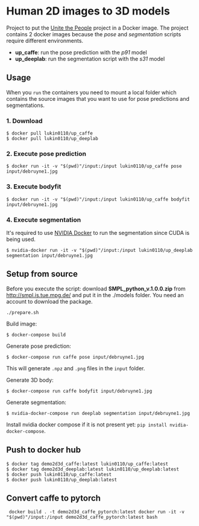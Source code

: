# Human 2D images to 3D models

Project to put the [Unite the People](http://files.is.tuebingen.mpg.de/classner/up/)
project in a Docker image. The project contains 2 docker images because the
*pose* and *segmentation* scripts require different environments.

* **up_caffe**: run the pose prediction with the *p91* model
* **up_deeplab**: run the segmentation script with the *s31* model

## Usage

When you `run` the containers you need to mount a local folder which contains
the source images that you want to use for pose predictions and segmentations.

### 1. Download

```
$ docker pull lukin0110/up_caffe
$ docker pull lukin0110/up_deeplab
```
### 2. Execute pose prediction

```
$ docker run -it -v "$(pwd)"/input:/input lukin0110/up_caffe pose input/debruyne1.jpg
```

### 3. Execute bodyfit

```
$ docker run -it -v "$(pwd)"/input:/input lukin0110/up_caffe bodyfit input/debruyne1.jpg
```

### 4. Execute segmentation

It's required to use [NVIDIA Docker](https://github.com/NVIDIA/nvidia-docker) to
run the segmentation since CUDA is being used.

```
$ nvidia-docker run -it -v "$(pwd)"/input:/input lukin0110/up_deeplab segmentation input/debruyne1.jpg
```

## Setup from source

Before you execute the script: download **SMPL_python_v.1.0.0.zip**
from http://smpl.is.tue.mpg.de/ and put it in the ./models folder. You need an
account to download the package.

```
./prepare.sh
```

Build image:
```
$ docker-compose build
```

Generate pose prediction:
```
$ docker-compose run caffe pose input/debruyne1.jpg
```

This will generate `.npz` and `.png` files in the `input` folder.

Generate 3D body:
```
$ docker-compose run caffe bodyfit input/debruyne1.jpg
```

Generate segmentation:
```
$ nvidia-docker-compose run deeplab segmentation input/debruyne1.jpg
```

Install nvidia docker compose if it is not present yet: `pip install nvidia-docker-compose`.

## Push to docker hub

```
$ docker tag demo2d3d_caffe:latest lukin0110/up_caffe:latest
$ docker tag demo2d3d_deeplab:latest lukin0110/up_deeplab:latest
$ docker push lukin0110/up_caffe:latest
$ docker push lukin0110/up_deeplab:latest
```

## Convert caffe to pytorch

`` 
docker build . -t demo2d3d_caffe_pytorch:latest
docker run -it -v "$(pwd)"/input:/input demo2d3d_caffe_pytorch:latest bash
``
